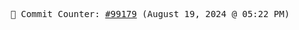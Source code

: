 <p align="center">
    <samp>
        📮 Commit Counter: <a href="https://github.com/Javascript-void0/Javascript-void0/commits/main">#99179</a> (August 19, 2024 @ 05:22 PM)
    </samp>
</p>